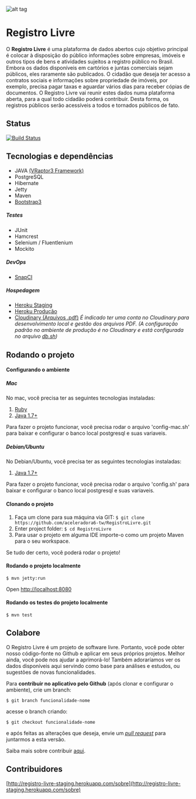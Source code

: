 ![alt tag](http://i.imgur.com/CguDLcL.png?1)

# Registro Livre

O **Registro Livre** é uma plataforma de dados abertos cujo objetivo principal é colocar à disposição do público informações sobre empresas, imóveis e outros tipos de bens e atividades sujeitos a registro público no Brasil. Embora os dados disponíveis em cartórios e juntas comerciais sejam públicos, eles raramente são publicados. O cidadão que deseja ter acesso a contratos sociais e informações sobre propriedade de imóveis, por exemplo, precisa pagar taxas e aguardar vários dias para receber cópias de documentos. O Registro Livre vai reunir estes dados numa plataforma aberta, para a qual todo cidadão poderá contribuir. Desta forma, os registros públicos serão acessíveis a todos e tornados públicos de fato.

## Status
[![Build Status](https://snap-ci.com/aceleradora6-tw/RegistroLivre/branch/master/build_image)](https://snap-ci.com/aceleradora6-tw/RegistroLivre/branch/master)

## Tecnologias e dependências
* JAVA [(VRaptor3 Framework)](http://vraptor3.vraptor.org/pt/)
* PostgreSQL
* Hibernate
* Jetty
* Maven
* [Bootstrap3](http://getbootstrap.com/)

##### Testes
* JUnit
* Hamcrest
* Selenium / Fluentlenium
* Mockito

##### DevOps
* [SnapCI](https://snap-ci.com/aceleradora6-tw/RegistroLivre/branch/master)

##### Hospedagem
* [Heroku Staging](http://registro-livre-staging.herokuapp.com/)
* [Heroku Produção](http://registro-livre-aceleradora.herokuapp.com/)
* [Cloudinary (Arquivos .pdf)](http://cloudinary.com/)
*É indicado ter uma conta no Cloudinary para desenvolvimento local e gestão dos arquivos PDF. (A configuração padrão no ambiente de produção é no Cloudinary e está configurada no arquivo [db.sh](https://github.com/aceleradora6-tw/RegistroLivre/blob/master/db.sh))*


## Rodando o projeto

#### Configurando o ambiente	

##### Mac

No mac, você precisa ter as seguintes tecnologias instaladas:

1. [Ruby](https://www.ruby-lang.org/pt/downloads/)
2. [Java 1.7+](http://www.oracle.com/technetwork/pt/java/javase/downloads/jdk7-downloads-1880260.html)

Para fazer o projeto funcionar, você precisa rodar o arquivo 'config-mac.sh' para baixar e configurar o banco local postgresql e suas variaveis.

##### Debian/Ubuntu

No Debian/Ubuntu, você precisa ter as seguintes tecnologias instaladas:

1. [Java 1.7+](http://www.oracle.com/technetwork/pt/java/javase/downloads/jdk7-downloads-1880260.html)

Para fazer o projeto funcionar, você precisa rodar o arquivo 'config.sh' para baixar e configurar o banco local postgresql e suas variaveis.


#### Clonando o projeto

1. Faça um clone para sua máquina via GIT: `$ git clone https://github.com/aceleradora6-tw/RegistroLivre.git`
2. Enter project folder: `$ cd RegistroLivre`
3. Para usar o projeto em alguma IDE importe-o como um projeto Maven para o seu workspace.

Se tudo der certo, você poderá rodar o projeto!

#### Rodando o projeto localmente

	$ mvn jetty:run

Open [http://localhost:8080](http://localhost:8080)

#### Rodando os testes do projeto localmente

	$ mvn test
	
## Colabore

O Registro Livre é um projeto de software livre. Portanto, você pode obter nosso código-fonte no Github e aplicar em seus próprios projetos. Melhor ainda, você pode nos ajudar a aprimorá-lo! Também adoraríamos ver os dados disponíveis aqui servindo como base para análises e estudos, ou sugestões de novas funcionalidades.

Para **contribuir no aplicativo pelo Github** (após clonar e configurar o ambiente), crie um branch: 

	$ git branch funcionalidade-nome

acesse o branch criando: 
	
	$ git checkout funcionalidade-nome
	
e após feitas as alterações que deseja, envie um [*pull request*](https://help.github.com/articles/using-pull-requests/) para juntarmos a esta versão.

Saiba mais sobre contribuir [aqui](http://registro-livre-staging.herokuapp.com/colabore).
	
## Contribuidores

[http://registro-livre-staging.herokuapp.com/sobre](http://registro-livre-staging.herokuapp.com/sobre)
